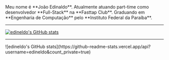 <span>
Meu nome é **João Edinaldo**. Atualmente atuando part-time como desenvolvedor **Full-Stack** na **Fasttap Club**. 
Graduando em **Engenharia de Computação** pelo **Instituto Federal da Paraíba**.
</span>

<hr>

[![edineldo's GitHub stats](https://github-readme-stats.vercel.app/api?username=edineldo)](https://github.com/edineldo/github-readme-stats)

<hr>
![edineldo's GitHub stats](https://github-readme-stats.vercel.app/api?username=edineldo&count_private=true)

